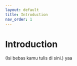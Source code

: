 ```yaml
---
layout: default
title: Introduction
nav_order: 1
---
```


# Introduction

(Isi bebas kamu tulis di sini.) yaa
